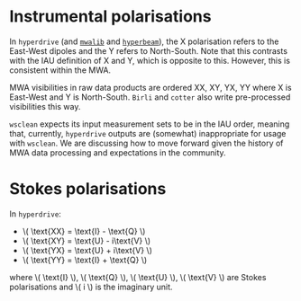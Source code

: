 # Instrumental polarisations

In `hyperdrive` (and [`mwalib`](https://github.com/MWATelescope/mwalib) and
[`hyperbeam`](https://github.com/MWATelescope/mwa_hyperbeam)), the X
polarisation refers to the East-West dipoles and the Y refers to North-South.
Note that this contrasts with the IAU definition of X and Y, which is opposite
to this. However, this is consistent within the MWA.

MWA visibilities in raw data products are ordered XX, XY, YX, YY where X is
East-West and Y is North-South. `Birli` and `cotter` also write pre-processed
visibilities this way.

`wsclean` expects its input measurement sets to be in the IAU order, meaning
that, currently, `hyperdrive` outputs are (somewhat) inappropriate for usage
with `wsclean`. We are discussing how to move forward given the history of MWA
data processing and expectations in the community.

# Stokes polarisations

In `hyperdrive`:
- \\( \text{XX} = \text{I} - \text{Q} \\)
- \\( \text{XY} = \text{U} - i\text{V} \\)
- \\( \text{YX} = \text{U} + i\text{V} \\)
- \\( \text{YY} = \text{I} + \text{Q} \\)

where \\( \text{I} \\), \\( \text{Q} \\), \\( \text{U} \\), \\( \text{V} \\) are
Stokes polarisations and \\( i \\) is the imaginary unit.
